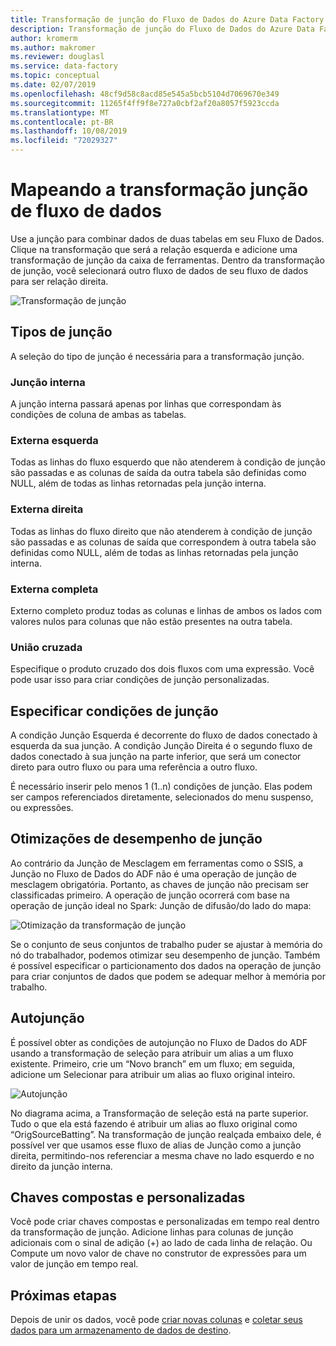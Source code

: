 ```yaml
---
title: Transformação de junção do Fluxo de Dados do Azure Data Factory
description: Transformação de junção do Fluxo de Dados do Azure Data Factory
author: kromerm
ms.author: makromer
ms.reviewer: douglasl
ms.service: data-factory
ms.topic: conceptual
ms.date: 02/07/2019
ms.openlocfilehash: 48cf9d58c8acd85e545a5bcb5104d7069670e349
ms.sourcegitcommit: 11265f4ff9f8e727a0cbf2af20a8057f5923ccda
ms.translationtype: MT
ms.contentlocale: pt-BR
ms.lasthandoff: 10/08/2019
ms.locfileid: "72029327"
---
```

# <a name="mapping-data-flow-join-transformation"></a>Mapeando a transformação junção de fluxo de dados



Use a junção para combinar dados de duas tabelas em seu Fluxo de Dados. Clique na transformação que será a relação esquerda e adicione uma transformação de junção da caixa de ferramentas. Dentro da transformação de junção, você selecionará outro fluxo de dados de seu fluxo de dados para ser relação direita.

![Transformação de junção](media/data-flow/join.png "Junção")

## <a name="join-types"></a>Tipos de junção

A seleção do tipo de junção é necessária para a transformação junção.

### <a name="inner-join"></a>Junção interna

A junção interna passará apenas por linhas que correspondam às condições de coluna de ambas as tabelas.

### <a name="left-outer"></a>Externa esquerda

Todas as linhas do fluxo esquerdo que não atenderem à condição de junção são passadas e as colunas de saída da outra tabela são definidas como NULL, além de todas as linhas retornadas pela junção interna.

### <a name="right-outer"></a>Externa direita

Todas as linhas do fluxo direito que não atenderem à condição de junção são passadas e as colunas de saída que correspondem à outra tabela são definidas como NULL, além de todas as linhas retornadas pela junção interna.

### <a name="full-outer"></a>Externa completa

Externo completo produz todas as colunas e linhas de ambos os lados com valores nulos para colunas que não estão presentes na outra tabela.

### <a name="cross-join"></a>União cruzada

Especifique o produto cruzado dos dois fluxos com uma expressão. Você pode usar isso para criar condições de junção personalizadas.

## <a name="specify-join-conditions"></a>Especificar condições de junção

A condição Junção Esquerda é decorrente do fluxo de dados conectado à esquerda da sua junção. A condição Junção Direita é o segundo fluxo de dados conectado à sua junção na parte inferior, que será um conector direto para outro fluxo ou para uma referência a outro fluxo.

É necessário inserir pelo menos 1 (1..n) condições de junção. Elas podem ser campos referenciados diretamente, selecionados do menu suspenso, ou expressões.

## <a name="join-performance-optimizations"></a>Otimizações de desempenho de junção

Ao contrário da Junção de Mesclagem em ferramentas como o SSIS, a Junção no Fluxo de Dados do ADF não é uma operação de junção de mesclagem obrigatória. Portanto, as chaves de junção não precisam ser classificadas primeiro. A operação de junção ocorrerá com base na operação de junção ideal no Spark: Junção de difusão/do lado do mapa:

![Otimização da transformação de junção](media/data-flow/joinoptimize.png "Otimização de junção")

Se o conjunto de seus conjuntos de trabalho puder se ajustar à memória do nó do trabalhador, podemos otimizar seu desempenho de junção. Também é possível especificar o particionamento dos dados na operação de junção para criar conjuntos de dados que podem se adequar melhor à memória por trabalho.

## <a name="self-join"></a>Autojunção

É possível obter as condições de autojunção no Fluxo de Dados do ADF usando a transformação de seleção para atribuir um alias a um fluxo existente. Primeiro, crie um “Novo branch” em um fluxo; em seguida, adicione um Selecionar para atribuir um alias ao fluxo original inteiro.

![Autojunção](media/data-flow/selfjoin.png "Autojunção")

No diagrama acima, a Transformação de seleção está na parte superior. Tudo o que ela está fazendo é atribuir um alias ao fluxo original como “OrigSourceBatting”. Na transformação de junção realçada embaixo dele, é possível ver que usamos esse fluxo de alias de Junção como a junção direita, permitindo-nos referenciar a mesma chave no lado esquerdo e no direito da junção interna.

## <a name="composite-and-custom-keys"></a>Chaves compostas e personalizadas

Você pode criar chaves compostas e personalizadas em tempo real dentro da transformação de junção. Adicione linhas para colunas de junção adicionais com o sinal de adição (+) ao lado de cada linha de relação. Ou Compute um novo valor de chave no construtor de expressões para um valor de junção em tempo real.

## <a name="next-steps"></a>Próximas etapas

Depois de unir os dados, você pode [criar novas colunas](data-flow-derived-column.md) e [coletar seus dados para um armazenamento de dados de destino](data-flow-sink.md).
